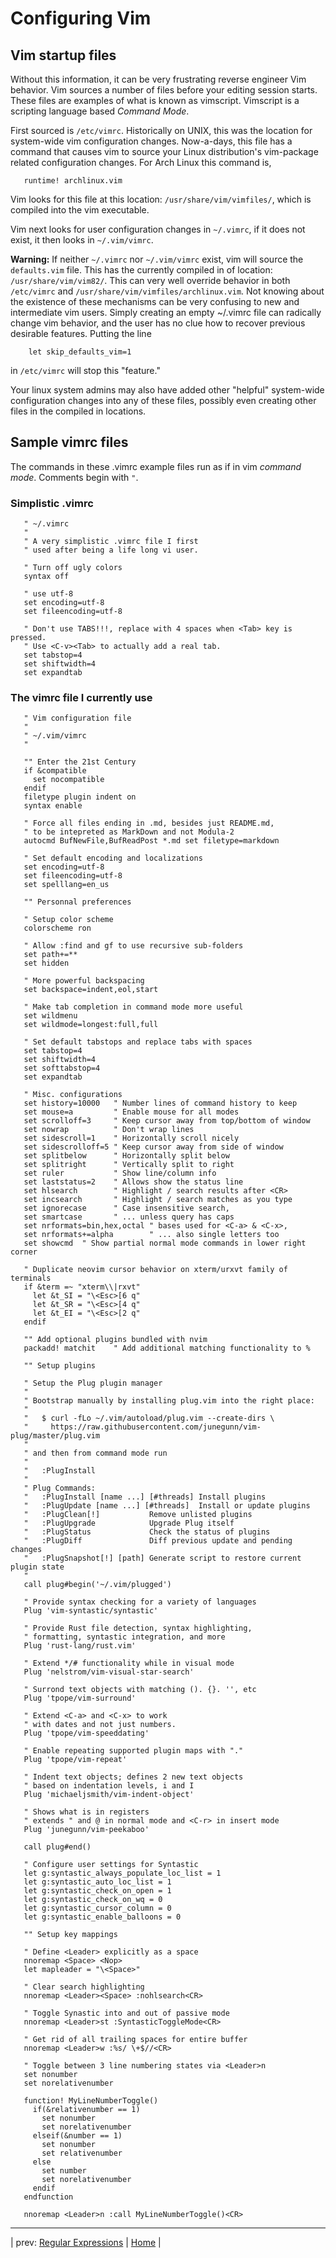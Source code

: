 # Configuring Vim

## Vim startup files

Without this information, it can be very frustrating
reverse engineer Vim behavior.  Vim sources a number
of files before your editing session starts.  These files
are examples of what is known as vimscript.  Vimscript
is a scripting language based *Command Mode*.

First sourced is `/etc/vimrc`.  Historically on UNIX, this
was the location for system-wide vim configuration changes.
Now-a-days, this file has a command that causes vim to source
your Linux distribution's vim-package related configuration
changes.  For Arch Linux this command is,

```
   runtime! archlinux.vim
```

Vim looks for this file at this location: `/usr/share/vim/vimfiles/`,
which is compiled into the vim executable.

Vim next looks for user configuration changes in `~/.vimrc`,
if it does not exist, it then looks in `~/.vim/vimrc`.

**Warning:** If neither `~/.vimrc` nor `~/.vim/vimrc` exist,
vim will source the `defaults.vim` file.  This has the
currently compiled in of location: `/usr/share/vim/vim82/`.
This can very well override behavior in
both `/etc/vimrc` and `/usr/share/vim/vimfiles/archlinux.vim`.
Not knowing about the existence of these mechanisms can be
very confusing to new and intermediate vim users.  Simply
creating an empty ~/.vimrc file can radically change
vim behavior, and the user has no clue how to recover
previous desirable features.  Putting the line

```
    let skip_defaults_vim=1
```

in `/etc/vimrc` will stop this "feature."

Your linux system admins may also have added other "helpful"
system-wide configuration changes into any of these files,
possibly even creating other files in the compiled in
locations.

## Sample vimrc files

The commands in these .vimrc example files run
as if in vim *command mode*.  Comments begin with `"`.

### Simplistic .vimrc

```
   " ~/.vimrc
   "
   " A very simplistic .vimrc file I first
   " used after being a life long vi user.

   " Turn off ugly colors
   syntax off

   " use utf-8
   set encoding=utf-8
   set fileencoding=utf-8

   " Don't use TABS!!!, replace with 4 spaces when <Tab> key is pressed.
   " Use <C-v><Tab> to actually add a real tab.
   set tabstop=4
   set shiftwidth=4
   set expandtab
```

### The vimrc file I currently use

```
   " Vim configuration file
   "
   " ~/.vim/vimrc
   "

   "" Enter the 21st Century
   if &compatible
     set nocompatible
   endif
   filetype plugin indent on
   syntax enable

   " Force all files ending in .md, besides just README.md,
   " to be intepreted as MarkDown and not Modula-2
   autocmd BufNewFile,BufReadPost *.md set filetype=markdown

   " Set default encoding and localizations
   set encoding=utf-8
   set fileencoding=utf-8
   set spelllang=en_us

   "" Personnal preferences

   " Setup color scheme
   colorscheme ron

   " Allow :find and gf to use recursive sub-folders
   set path+=**
   set hidden

   " More powerful backspacing
   set backspace=indent,eol,start

   " Make tab completion in command mode more useful
   set wildmenu
   set wildmode=longest:full,full

   " Set default tabstops and replace tabs with spaces
   set tabstop=4
   set shiftwidth=4
   set softtabstop=4
   set expandtab

   " Misc. configurations
   set history=10000   " Number lines of command history to keep
   set mouse=a         " Enable mouse for all modes
   set scrolloff=3     " Keep cursor away from top/bottom of window
   set nowrap          " Don't wrap lines
   set sidescroll=1    " Horizontally scroll nicely
   set sidescrolloff=5 " Keep cursor away from side of window
   set splitbelow      " Horizontally split below
   set splitright      " Vertically split to right
   set ruler           " Show line/column info
   set laststatus=2    " Allows show the status line
   set hlsearch        " Highlight / search results after <CR>
   set incsearch       " Highlight / search matches as you type
   set ignorecase      " Case insensitive search,
   set smartcase       " ... unless query has caps
   set nrformats=bin,hex,octal " bases used for <C-a> & <C-x>,
   set nrformats+=alpha        " ... also single letters too
   set showcmd  " Show partial normal mode commands in lower right corner

   " Duplicate neovim cursor behavior on xterm/urxvt family of terminals
   if &term =~ "xterm\\|rxvt"
     let &t_SI = "\<Esc>[6 q"
     let &t_SR = "\<Esc>[4 q"
     let &t_EI = "\<Esc>[2 q"
   endif

   "" Add optional plugins bundled with nvim
   packadd! matchit    " Add additional matching functionality to %

   "" Setup plugins

   " Setup the Plug plugin manager
   "
   " Bootstrap manually by installing plug.vim into the right place:
   "
   "   $ curl -fLo ~/.vim/autoload/plug.vim --create-dirs \
   "     https://raw.githubusercontent.com/junegunn/vim-plug/master/plug.vim
   "
   " and then from command mode run
   "
   "   :PlugInstall
   "
   " Plug Commands:
   "   :PlugInstall [name ...] [#threads] Install plugins
   "   :PlugUpdate [name ...] [#threads]  Install or update plugins
   "   :PlugClean[!]           Remove unlisted plugins
   "   :PlugUpgrade            Upgrade Plug itself
   "   :PlugStatus             Check the status of plugins
   "   :PlugDiff               Diff previous update and pending changes
   "   :PlugSnapshot[!] [path] Generate script to restore current plugin state
   "
   call plug#begin('~/.vim/plugged')

   " Provide syntax checking for a variety of languages
   Plug 'vim-syntastic/syntastic'

   " Provide Rust file detection, syntax highlighting,
   " formatting, syntastic integration, and more
   Plug 'rust-lang/rust.vim'

   " Extend */# functionality while in visual mode
   Plug 'nelstrom/vim-visual-star-search'

   " Surrond text objects with matching (). {}. '', etc
   Plug 'tpope/vim-surround'

   " Extend <C-a> and <C-x> to work
   " with dates and not just numbers.
   Plug 'tpope/vim-speeddating'

   " Enable repeating supported plugin maps with "."
   Plug 'tpope/vim-repeat'

   " Indent text objects; defines 2 new text objects
   " based on indentation levels, i and I
   Plug 'michaeljsmith/vim-indent-object'

   " Shows what is in registers
   " extends " and @ in normal mode and <C-r> in insert mode
   Plug 'junegunn/vim-peekaboo'

   call plug#end()

   " Configure user settings for Syntastic
   let g:syntastic_always_populate_loc_list = 1
   let g:syntastic_auto_loc_list = 1
   let g:syntastic_check_on_open = 1
   let g:syntastic_check_on_wq = 0
   let g:syntastic_cursor_column = 0
   let g:syntastic_enable_balloons = 0

   "" Setup key mappings

   " Define <Leader> explicitly as a space
   nnoremap <Space> <Nop>
   let mapleader = "\<Space>"

   " Clear search highlighting
   nnoremap <Leader><Space> :nohlsearch<CR>

   " Toggle Synastic into and out of passive mode
   nnoremap <Leader>st :SyntasticToggleMode<CR>

   " Get rid of all trailing spaces for entire buffer
   nnoremap <Leader>w :%s/ \+$//<CR>

   " Toggle between 3 line numbering states via <Leader>n
   set nonumber
   set norelativenumber

   function! MyLineNumberToggle()
     if(&relativenumber == 1)
       set nonumber
       set norelativenumber
     elseif(&number == 1)
       set nonumber
       set relativenumber
     else
       set number
       set norelativenumber
     endif
   endfunction

   nnoremap <Leader>n :call MyLineNumberToggle()<CR>
```

---

| prev: [Regular Expressions][1] | [Home][2] |

[1]: RegularExpressions.md
[2]: README.md
